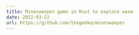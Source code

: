 ```yaml
---
title: Minesweeper game in Rust to explore wasm
date: 2022-03-22
url: https://github.com/thegeeko/minesweeper
---
```


